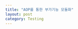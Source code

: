 ```yaml
---
title: "AOP를 통한 부가기능 모듈화"
layout: post
category: Testing
---
```



<!-- ## 1. 고민의 시작


현재 사이드 프로젝트를 진행하면서 로그인 기능 부분에 이런 문제가 발생했다.
(모식도 그리기)

로그인이 되어있는 상태에만 이용할 수 있는 기능들이 있다.

하지만 그 기능마다 로그인을 체크해주는 로직을 넣어주면 반복되는 코드

하지만 이를 OOP로 해결하는 데에는 한계가 있다.

좋은 방법이 없을까?

스프링은 트랜잭션 추상화, Async등에서 AOP를 통해 부가기능 코드들을 Aspect로 모듈화 하였다.

이를 활용하여 AOP
AOP를 어떻게 적용했고, 적용함으로써 어떻게 개선되었는지의 경험을 공유해보고자 한다.


스프링은 AOP로 구성되어 있는데,


## 2. AOP에 대한 간단한 리마인드

[토비의 스프링을 통해 공부했던 AOP]()에 대해 다시한번 복기를 해보자

Aspect Oritned Programming

AOP에 대해 짧게 짚고 넘어가자.

AOP의 핵심은 OOP 만으로 해결할 수 없는 문제를 해결하는데 도움을 준다는 것이다.



## 3. 적용하기

## 4. Before N After

AOP를 적용함에 따라 얼마나 개선되었는지 살펴보자

## AOP는 만능인가?

무분별한 AOP는 오히려 코드의 가독성을 떨어뜨린다.
프로젝트 마다 AOP의 적용 대상 선정 기준은 다르겠지만



## 4. 글을 마치며

프로젝트가 조금씩 개선되어가면서 뿌듯함을 느낀다. 기존에 AOP에 대해

내가 이전에 AOP에 대해 정리한 글에서 습득한 지식을 직접 프로젝트에 적용해보니 감회가 새로웠고 한층더 이해도가 높아진것 같다.



이제 어떤 부가기능이 적용되는걸 보면 아, AOP가 적용되는 구나
느낄 수 있어야 ㅎ나다. -->
